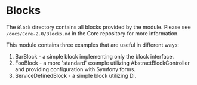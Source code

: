 Blocks
======

The `Block` directory contains all blocks provided by the module. Please see `/docs/Core-2.0/Blocks.md` in the Core
repository for more information.

This module contains three examples that are useful in different ways:

  1. BarBlock - a simple block implementing only the block interface.
  2. FooBlock - a more 'standard' example utilizing AbstractBlockController and providing configuration with Symfony forms.
  3. ServiceDefinedBlock - a simple block utilizing DI.
